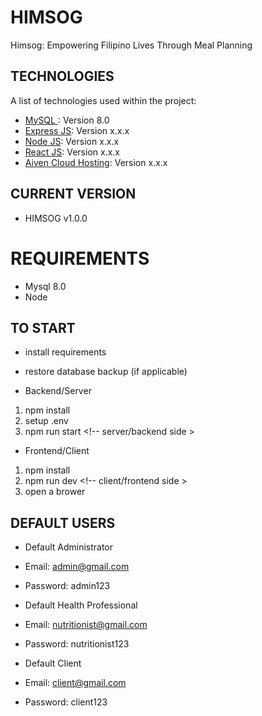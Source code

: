 # HIMSOG

Himsog: Empowering Filipino Lives Through Meal Planning

## TECHNOLOGIES

A list of technologies used within the project:

- [MySQL ](): Version 8.0
- [Express JS](https://nodejs.org/en): Version x.x.x
- [Node JS](https://nodejs.org/en): Version x.x.x
- [React JS](https://react.dev/): Version x.x.x
- [Aiven Cloud Hosting](https://aiven.io/): Version x.x.x

## CURRENT VERSION

- HIMSOG v1.0.0

# REQUIREMENTS

- Mysql 8.0
- Node

## TO START

- install requirements
- restore database backup (if applicable)

- Backend/Server

1. npm install
2. setup .env
3. npm run start <!-- server/backend side >

- Frontend/Client

1. npm install
2. npm run dev <!-- client/frontend side >
3. open a brower

## DEFAULT USERS

- Default Administrator
- Email: admin@gmail.com
- Password: admin123

- Default Health Professional
- Email: nutritionist@gmail.com
- Password: nutritionist123

- Default Client
- Email: client@gmail.com
- Password: client123
